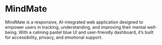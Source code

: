 # MindMate
MindMate is a responsive, AI-integrated web application designed to empower users in tracking, understanding, and improving their mental well-being. With a calming pastel blue UI and user-friendly dashboard, it’s built for accessibility, privacy, and emotional support.
